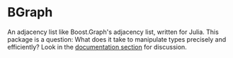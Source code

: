 # BGraph

An adjacency list like Boost.Graph's adjacency list,
written for Julia. This package is a question: What does it take
to manipulate types precisely and efficiently?
Look in the [documentation section](http://afidd.github.io/BGraph/index.html) for discussion.
